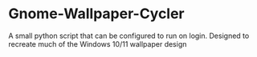 # Gnome-Wallpaper-Cycler
A small python script that can be configured to run on login. Designed to recreate much of the Windows 10/11 wallpaper design
